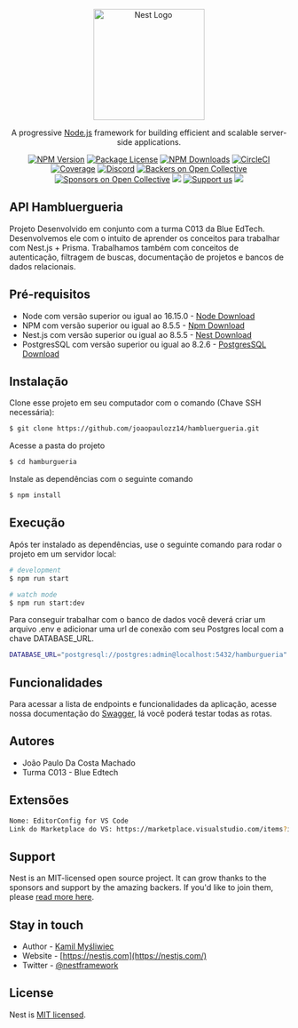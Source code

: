 <p align="center">
  <a href="http://nestjs.com/" target="blank"><img src="https://nestjs.com/img/logo-small.svg" width="200" alt="Nest Logo" /></a>
</p>

[circleci-image]: https://img.shields.io/circleci/build/github/nestjs/nest/master?token=abc123def456
[circleci-url]: https://circleci.com/gh/nestjs/nest

  <p align="center">A progressive <a href="http://nodejs.org" target="_blank">Node.js</a> framework for building efficient and scalable server-side applications.</p>
    <p align="center">
<a href="https://www.npmjs.com/~nestjscore" target="_blank"><img src="https://img.shields.io/npm/v/@nestjs/core.svg" alt="NPM Version" /></a>
<a href="https://www.npmjs.com/~nestjscore" target="_blank"><img src="https://img.shields.io/npm/l/@nestjs/core.svg" alt="Package License" /></a>
<a href="https://www.npmjs.com/~nestjscore" target="_blank"><img src="https://img.shields.io/npm/dm/@nestjs/common.svg" alt="NPM Downloads" /></a>
<a href="https://circleci.com/gh/nestjs/nest" target="_blank"><img src="https://img.shields.io/circleci/build/github/nestjs/nest/master" alt="CircleCI" /></a>
<a href="https://coveralls.io/github/nestjs/nest?branch=master" target="_blank"><img src="https://coveralls.io/repos/github/nestjs/nest/badge.svg?branch=master#9" alt="Coverage" /></a>
<a href="https://discord.gg/G7Qnnhy" target="_blank"><img src="https://img.shields.io/badge/discord-online-brightgreen.svg" alt="Discord"/></a>
<a href="https://opencollective.com/nest#backer" target="_blank"><img src="https://opencollective.com/nest/backers/badge.svg" alt="Backers on Open Collective" /></a>
<a href="https://opencollective.com/nest#sponsor" target="_blank"><img src="https://opencollective.com/nest/sponsors/badge.svg" alt="Sponsors on Open Collective" /></a>
  <a href="https://paypal.me/kamilmysliwiec" target="_blank"><img src="https://img.shields.io/badge/Donate-PayPal-ff3f59.svg"/></a>
    <a href="https://opencollective.com/nest#sponsor"  target="_blank"><img src="https://img.shields.io/badge/Support%20us-Open%20Collective-41B883.svg" alt="Support us"></a>
  <a href="https://twitter.com/nestframework" target="_blank"><img src="https://img.shields.io/twitter/follow/nestframework.svg?style=social&label=Follow"></a>
</p>
  <!--[![Backers on Open Collective](https://opencollective.com/nest/backers/badge.svg)](https://opencollective.com/nest#backer)
  [![Sponsors on Open Collective](https://opencollective.com/nest/sponsors/badge.svg)](https://opencollective.com/nest#sponsor)-->

## API Hambluergueria

Projeto Desenvolvido em conjunto com a turma C013 da Blue EdTech. Desenvolvemos ele com o intuito de aprender os conceitos para trabalhar com Nest.js + Prisma.
Trabalhamos também com conceitos de autenticação, filtragem de buscas, documentação de projetos e bancos de dados relacionais.

## Pré-requisitos

- Node com versão superior ou igual ao 16.15.0 - <a href="https://nodejs.org/pt-br/download/" target="_blank">Node Download</a>
- NPM com versão superior ou igual ao 8.5.5 - <a href="https://www.npmjs.com/package/download" target="_blank">Npm Download</a>
- Nest.js com versão superior ou igual ao 8.5.5 - <a href="https://docs.nestjs.com/" target="_blank">Nest Download</a>
- PostgresSQL com versão superior ou igual ao 8.2.6 - <a href="https://www.postgresql.org/download/" target="_blank">PostgresSQL Download</a>

## Instalação

Clone esse projeto em seu computador com o comando (Chave SSH necessária):

```bash
$ git clone https://github.com/joaopaulozz14/hambluergueria.git
```

Acesse a pasta do projeto

```bash
$ cd hamburgueria
```

Instale as dependências com o seguinte comando

```bash
$ npm install
```

## Execução

Após ter instalado as dependências, use o seguinte comando para rodar o projeto em um servidor local:

```bash
# development
$ npm run start

# watch mode
$ npm run start:dev
```

Para conseguir trabalhar com o banco de dados você deverá criar um arquivo .env e adicionar uma url de conexão com seu Postgres local com a chave DATABASE_URL.

```bash
DATABASE_URL="postgresql://postgres:admin@localhost:5432/hamburgueria"
```

## Funcionalidades

Para acessar a lista de endpoints e funcionalidades da aplicação, acesse nossa documentação do <a href="https://hambluergueria-production.up.railway.app/docs/">Swagger</a>, lá você poderá testar todas as rotas.

## Autores

- João Paulo Da Costa Machado
- Turma C013 - Blue Edtech
## Extensões

```bash
Nome: EditorConfig for VS Code
Link do Marketplace do VS: https://marketplace.visualstudio.com/items?itemName=EditorConfig.EditorConfig
```

## Support

Nest is an MIT-licensed open source project. It can grow thanks to the sponsors and support by the amazing backers. If you'd like to join them, please [read more here](https://docs.nestjs.com/support).

## Stay in touch

- Author - [Kamil Myśliwiec](https://kamilmysliwiec.com)
- Website - [https://nestjs.com](https://nestjs.com/)
- Twitter - [@nestframework](https://twitter.com/nestframework)

## License

Nest is [MIT licensed](LICENSE).
